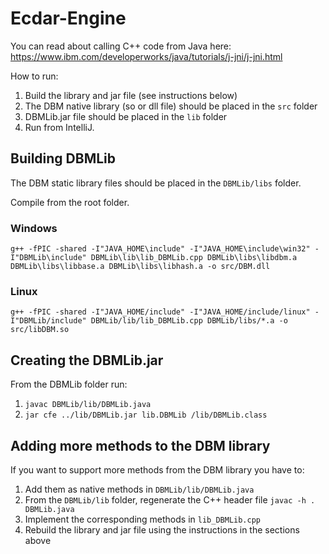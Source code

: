 # Ecdar-Engine

You can read about calling C++ code from Java here: https://www.ibm.com/developerworks/java/tutorials/j-jni/j-jni.html

How to run:
1. Build the library and jar file (see instructions below)
2. The DBM native library (so or dll file) should be placed in the `src` folder
3. DBMLib.jar file should be placed in the `lib` folder
4. Run from IntelliJ.

## Building DBMLib
The DBM static library files should be placed in the `DBMLib/libs` folder.

Compile from the root folder.

### Windows
`g++ -fPIC -shared -I"JAVA_HOME\include" -I"JAVA_HOME\include\win32" -I"DBMLib\include" DBMLib\lib\lib_DBMLib.cpp DBMLib\libs\libdbm.a DBMLib\libs\libbase.a DBMLib\libs\libhash.a -o src/DBM.dll`


### Linux
`g++ -fPIC -shared -I"JAVA_HOME/include" -I"JAVA_HOME/include/linux" -I"DBMLib/include" DBMLib/lib/lib_DBMLib.cpp DBMLib/libs/*.a -o src/libDBM.so`


## Creating the DBMLib.jar
From the DBMLib folder run:
1. `javac DBMLib/lib/DBMLib.java`
2. `jar cfe ../lib/DBMLib.jar lib.DBMLib /lib/DBMLib.class`

## Adding more methods to the DBM library
If you want to support more methods from the DBM library you have to:
1. Add them as native methods in `DBMLib/lib/DBMLib.java`
2. From the `DBMLib/lib` folder, regenerate the C++ header file `javac -h . DBMLib.java`
3. Implement the corresponding methods in `lib_DBMLib.cpp`
4. Rebuild the library and jar file using the instructions in the sections above